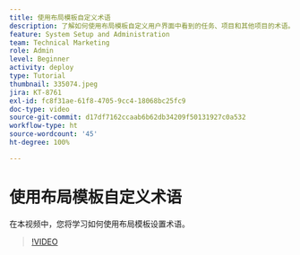 ```yaml
---
title: 使用布局模板自定义术语
description: 了解如何使用布局模板自定义用户界面中看到的任务、项目和其他项目的术语。
feature: System Setup and Administration
team: Technical Marketing
role: Admin
level: Beginner
activity: deploy
type: Tutorial
thumbnail: 335074.jpeg
jira: KT-8761
exl-id: fc8f31ae-61f8-4705-9cc4-18068bc25fc9
doc-type: video
source-git-commit: d17df7162ccaab6b62db34209f50131927c0a532
workflow-type: ht
source-wordcount: '45'
ht-degree: 100%

---
```


# 使用布局模板自定义术语

在本视频中，您将学习如何使用布局模板设置术语。

>[!VIDEO](https://video.tv.adobe.com/v/3445484/?quality=12&learn=on&enablevpops&captions=chi_hans)
